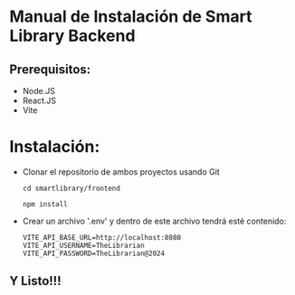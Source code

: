 # Manual de Instalación de Smart Library Backend

## Prerequisitos:

- Node.JS
- React.JS
- Vite

# Instalación:

- Clonar el repositorio de ambos proyectos usando Git

  ```shell
  cd smartlibrary/frontend
  ```

  ```shell
  npm install
  ```

- Crear un archivo '.env' y dentro de este archivo tendrá esté contenido:

  ```env
  VITE_API_BASE_URL=http://localhost:8080
  VITE_API_USERNAME=TheLibrarian
  VITE_API_PASSWORD=TheLibrarian@2024
  ```

## Y Listo!!!
